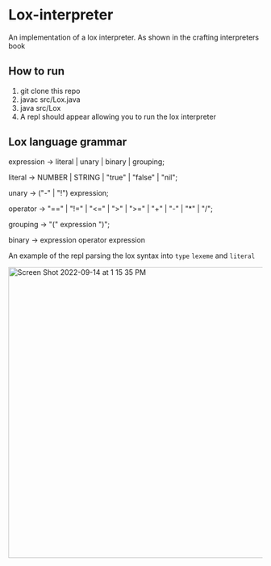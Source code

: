 # Lox-interpreter
An implementation of a lox interpreter. As shown in the crafting interpreters book

## How to run
1. git clone this repo
2. javac src/Lox.java
3. java src/Lox
4. A repl should appear allowing you to run the lox interpreter

## Lox language grammar
expression -> literal | unary | binary | grouping;

literal -> NUMBER | STRING | "true" | "false" | "nil";

unary -> ("-" | "!") expression;

operator -> "==" | "!=" | "<=" | ">" | ">=" | "+" | "-" | "*" | "/";

grouping -> "(" expression ")";

binary -> expression operator expression

An example of the repl parsing the lox syntax into ```type``` ```lexeme``` and ```literal```

<img width="576" alt="Screen Shot 2022-09-14 at 1 15 35 PM" src="https://user-images.githubusercontent.com/29875928/190231435-1cf06d69-329d-4c04-b56e-aee478c605c7.png">
